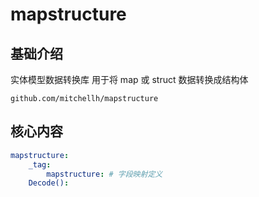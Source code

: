 # mapstructure 


## 基础介绍

实体模型数据转换库
用于将 map 或 struct 数据转换成结构体

`github.com/mitchellh/mapstructure`

## 核心内容
```yaml
mapstructure:
    _tag:
        mapstructure: # 字段映射定义
    Decode():
```
